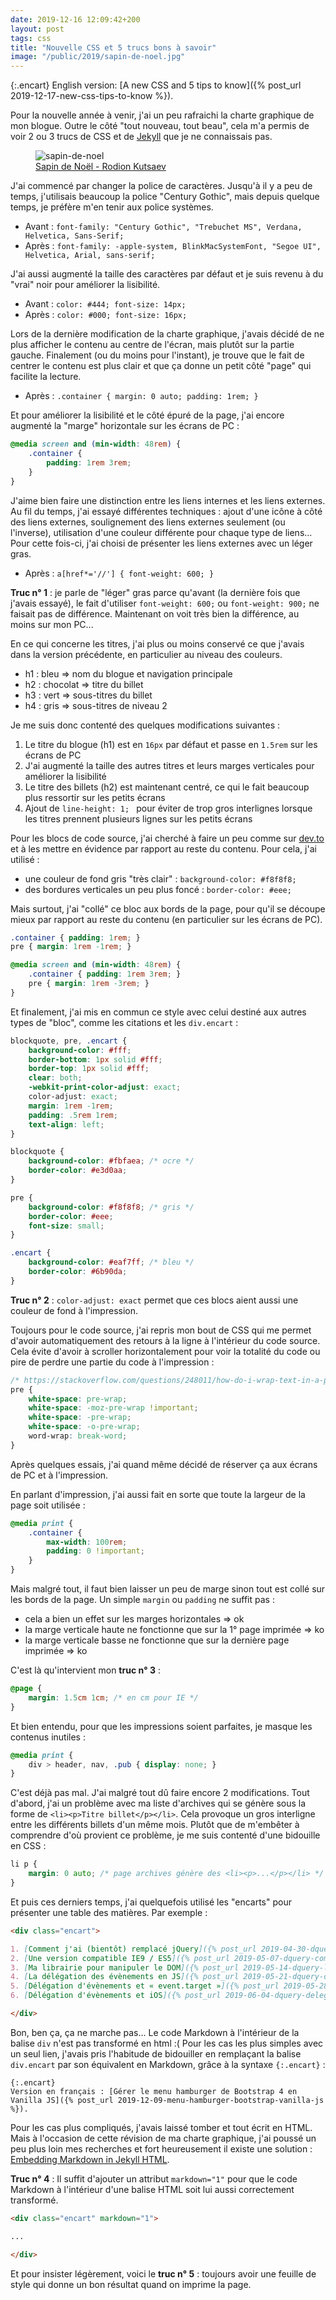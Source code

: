 ```yaml
---
date: 2019-12-16 12:09:42+200
layout: post
tags: css
title: "Nouvelle CSS et 5 trucs bons à savoir"
image: "/public/2019/sapin-de-noel.jpg"
---
```


{:.encart}
English version: [A new CSS and 5 tips to know]({% post_url 2019-12-17-new-css-tips-to-know %}).

Pour la nouvelle année à venir, j'ai un peu rafraichi la charte graphique de mon
blogue. Outre le côté "tout nouveau, tout beau", cela m'a permis de voir 2 ou 3
trucs de CSS et de [Jekyll](https://jekyllrb.com/) que je ne connaissais pas.

<figure>
  <img src="{{ page.image }}" alt="sapin-de-noel" />
  <figcaption>
    <a href="https://unsplash.com/photos/ySNkCkdKyTY">Sapin de Noël - Rodion Kutsaev</a>
  </figcaption>
</figure>

J'ai commencé par changer la police de caractères. Jusqu'à il y a peu de temps,
j'utilisais beaucoup la police "Century Gothic", mais depuis quelque temps, je
préfère m'en tenir aux police systèmes.

* Avant : `font-family: "Century Gothic", "Trebuchet MS", Verdana, Helvetica, Sans-Serif;`
* Après : `font-family: -apple-system, BlinkMacSystemFont, "Segoe UI", Helvetica, Arial, sans-serif;`

J'ai aussi augmenté la taille des caractères par défaut et je suis revenu à du
"vrai" noir pour améliorer la lisibilité.

* Avant : `color: #444; font-size: 14px;`
* Après : `color: #000; font-size: 16px;`

Lors de la dernière modification de la charte graphique, j'avais décidé de ne
plus afficher le contenu au centre de l'écran, mais plutôt sur la partie gauche.
Finalement (ou du moins pour l'instant), je trouve que le fait de centrer le
contenu est plus clair et que ça donne un petit côté "page" qui facilite la
lecture.

* Après : `.container { margin: 0 auto; padding: 1rem; }`

Et pour améliorer la lisibilité et le côté épuré de la page, j'ai encore
augmenté la "marge" horizontale sur les écrans de PC :

```css
@media screen and (min-width: 48rem) {
    .container {
        padding: 1rem 3rem;
    }
}
```

J'aime bien faire une distinction entre les liens internes et les liens
externes. Au fil du temps, j'ai essayé différentes techniques : ajout d'une
icône à côté des liens externes, soulignement des liens externes seulement (ou
l'inverse), utilisation d'une couleur différente pour chaque type de liens...
Pour cette fois-ci, j'ai choisi de présenter les liens externes avec un léger
gras.

* Après : `a[href*='//'] { font-weight: 600; }`

**Truc n° 1** : je parle de "léger" gras parce qu'avant (la dernière fois que
j'avais essayé), le fait d'utiliser `font-weight: 600;` ou `font-weight: 900;`
ne faisait pas de différence. Maintenant on voit très bien la différence, au
moins sur mon PC...

En ce qui concerne les titres, j'ai plus ou moins conservé ce que j'avais dans
la version précédente, en particulier au niveau des couleurs.

* h1 : bleu => nom du blogue et navigation principale
* h2 : chocolat => titre du billet
* h3 : vert => sous-titres du billet
* h4 : gris => sous-titres de niveau 2

Je me suis donc contenté des quelques modifications suivantes :

1. Le titre du blogue (h1) est en `16px` par défaut et passe en `1.5rem` sur les
écrans de PC
1. J'ai augmenté la taille des autres titres et leurs marges verticales pour
améliorer la lisibilité
1. Le titre des billets (h2) est maintenant centré, ce qui le fait beaucoup plus
ressortir sur les petits écrans
1. Ajout de `line-height: 1; ` pour éviter de trop gros interlignes lorsque les
titres prennent plusieurs lignes sur les petits écrans

Pour les blocs de code source, j'ai cherché à faire un peu comme sur [dev.to](https://dev.to/)
et à les mettre en évidence par rapport au reste du contenu. Pour cela, j'ai
utilisé :

* une couleur de fond gris "très clair" : `background-color: #f8f8f8;`
* des bordures verticales un peu plus foncé : `border-color: #eee;`

Mais surtout, j'ai "collé" ce bloc aux bords de la page, pour qu'il se découpe
mieux par rapport au reste du contenu (en particulier sur les écrans de PC).

```css
.container { padding: 1rem; }
pre { margin: 1rem -1rem; }

@media screen and (min-width: 48rem) {
    .container { padding: 1rem 3rem; }
    pre { margin: 1rem -3rem; }
}
```

Et finalement, j'ai mis en commun ce style avec celui destiné aux autres types
de "bloc", comme les citations et les `div.encart` :

```css
blockquote, pre, .encart {
    background-color: #fff;
    border-bottom: 1px solid #fff;
    border-top: 1px solid #fff;
    clear: both;
    -webkit-print-color-adjust: exact;
    color-adjust: exact;
    margin: 1rem -1rem;
    padding: .5rem 1rem;
    text-align: left;
}

blockquote {
    background-color: #fbfaea; /* ocre */
    border-color: #e3d0aa;
}

pre {
    background-color: #f8f8f8; /* gris */
    border-color: #eee;
    font-size: small;
}

.encart {
    background-color: #eaf7ff; /* bleu */
    border-color: #6b90da;
}
```

**Truc n° 2** : `color-adjust: exact` permet que ces blocs aient aussi une
couleur de fond à l'impression.

Toujours pour le code source, j'ai repris mon bout de CSS qui me permet d'avoir
automatiquement des retours à la ligne à l'intérieur du code source. Cela évite
d'avoir à scroller horizontalement pour voir la totalité du code ou pire de
perdre une partie du code à l'impression :

```css
/* https://stackoverflow.com/questions/248011/how-do-i-wrap-text-in-a-pre-tag */
pre {
    white-space: pre-wrap;
    white-space: -moz-pre-wrap !important;
    white-space: -pre-wrap;
    white-space: -o-pre-wrap;
    word-wrap: break-word;
}
```

Après quelques essais, j'ai quand même décidé de réserver ça aux écrans de PC et
à l'impression.

En parlant d'impression, j'ai aussi fait en sorte que toute la largeur de la
page soit utilisée :

```css
@media print {
    .container {
        max-width: 100rem;
        padding: 0 !important;
    }
}
```

Mais malgré tout, il faut bien laisser un peu de marge sinon tout est collé sur
les bords de la page. Un simple `margin` ou `padding` ne suffit pas :

* cela a bien un effet sur les marges horizontales => ok
* la marge verticale haute ne fonctionne que sur la 1° page imprimée => ko
* la marge verticale basse ne fonctionne que sur la dernière page imprimée => ko

C'est là qu'intervient mon **truc n° 3** :

```css
@page {
    margin: 1.5cm 1cm; /* en cm pour IE */
}
```

Et bien entendu, pour que les impressions soient parfaites, je masque les
contenus inutiles :

```css
@media print {
    div > header, nav, .pub { display: none; }
}
```

C'est déjà pas mal. J'ai malgré tout dû faire encore 2 modifications. Tout
d'abord, j'ai un problème avec ma liste d'archives qui se génère sous la forme
de `<li><p>Titre billet</p></li>`. Cela provoque un gros interligne entre les
différents billets d'un même mois. Plutôt que de m'embêter à comprendre d'où
provient ce problème, je me suis contenté d'une bidouille en CSS :

```css
li p {
    margin: 0 auto; /* page archives génère des <li><p>...</p></li> */
}
```

Et puis ces derniers temps, j'ai quelquefois utilisé les "encarts" pour
présenter une table des matières. Par exemple :

```markdown
<div class="encart">

1. [Comment j'ai (bientôt) remplacé jQuery]({% post_url 2019-04-30-dquery-remplacer-jquery %})
2. [Une version compatible IE9 / ES5]({% post_url 2019-05-07-dquery-compatibilite-ie9-es5 %})
3. [Ma librairie pour manipuler le DOM]({% post_url 2019-05-14-dquery-librairie-js-manipulation-dom %})
4. [La délégation des évènements en JS]({% post_url 2019-05-21-dquery-delegation-evenement-javascript %})
5. [Délégation d'évènements et « event.target »]({% post_url 2019-05-28-dquery-delegation-evenement-event-target %})
6. [Délégation d'évènements et iOS]({% post_url 2019-06-04-dquery-delegation-evenement-ios %})

</div>
```

Bon, ben ça, ça ne marche pas... Le code Markdown à l'intérieur de la balise
`div` n'est pas transformé en html :( Pour les cas les plus simples avec un seul
lien, j'avais pris l'habitude de bidouiller en remplaçant la balise `div.encart`
par son équivalent en Markdown, grâce à la syntaxe `{:.encart}` :

```
{:.encart}
Version en français : [Gérer le menu hamburger de Bootstrap 4 en Vanilla JS]({% post_url 2019-12-09-menu-hamburger-bootstrap-vanilla-js %}).
```

Pour les cas plus compliqués, j'avais laissé tomber et tout écrit en HTML. Mais
à l'occasion de cette révision de ma charte graphique, j'ai poussé un peu plus
loin mes recherches et fort heureusement il existe une solution : [Embedding
Markdown in Jekyll HTML](https://stackoverflow.com/a/23384161).

**Truc n° 4** : Il suffit d'ajouter un attribut `markdown="1"` pour que le code
Markdown à l'intérieur d'une balise HTML soit lui aussi correctement transformé.

```markdown
<div class="encart" markdown="1">

...

</div>
```

Et pour insister légèrement, voici le **truc n° 5** : toujours avoir une feuille
de style qui donne un bon résultat quand on imprime la page.
